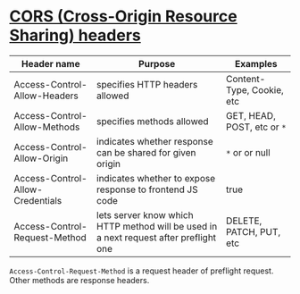 # [CORS (Cross-Origin Resource Sharing) headers](https://developer.mozilla.org/en-US/docs/Glossary/CORS#cors_headers)

| Header name                      | Purpose                                                                               | Examples                       |
| -------------------------------- | ------------------------------------------------------------------------------------- | ------------------------------ |
| Access-Control-Allow-Headers     | specifies HTTP headers allowed                                                        | Content-Type, Cookie, etc      |
| Access-Control-Allow-Methods     | specifies methods allowed                                                             | GET, HEAD, POST, etc or `*` |
| Access-Control-Allow-Origin      | indicates whether response can be shared for given origin                             | `*` or <origin> or null        |
| Access-Control-Allow-Credentials | indicates whether to expose response to frontend JS code                              | true                           |
| Access-Control-Request-Method    | lets server know which HTTP method will be used in a next request after preflight one | DELETE, PATCH, PUT, etc  |

`Access-Control-Request-Method` is a request header of preflight request. Other methods are response headers.
